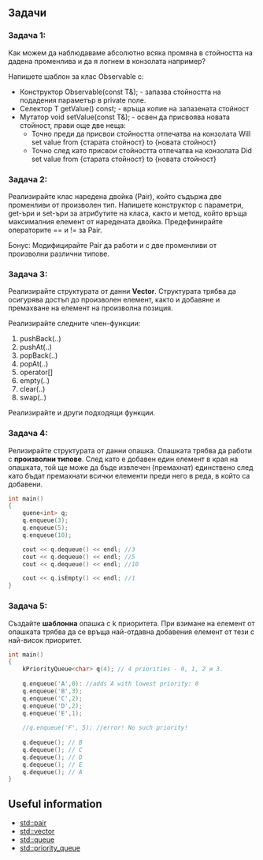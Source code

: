 ## Задачи

### Задача 1:
Как можем да наблюдаваме абсолютно всяка промяна в стойността на дадена променлива и да я логнем в конзолата например?

Напишете шаблон за клас Observable<T> с:

- Конструктор Observable(const T&); - запазва стойността на подадения параметър в private поле.
- Селектор T getValue() const; -  връща копие на запазената стойност
- Мутатор void setValue(const T&); - освен да присвоява новата стойност, прави още две неща:
  - Точно преди да присвои стойността отпечатва на конзолата Will set value from {старата стойност} to {новата стойност}
  - Точно след като присвои стойността отпечатва на конзолата Did set value from {старата стойност} to {новата стойност}

### Задача 2:
Реализирайте клас наредена двойка (Pair), който съдържа две променливи от произволен тип. Напишете конструктор с параметри, get-ъри и set-ъри за атрибутите на класа, както и метод, който връща максималния елемент от наредената двойка. Предефинирайте операторите == и != за Pair.

Бонус: Модифицирайте Pair да работи и с две променливи от произволни различни типове.
	    
### Задача 3:
Реализирайте структурата от данни **Vector**. 
Структурата трябва да осигурява достъп до произволен елемент, както и добавяне и премахване на елемент на произволна позиция.

Реализирайте следните член-функции:
  1. pushBack(..)
  2. pushAt(..)
  3. popBack(..)
  4. popAt(..)
  5. operator[]
  6. empty(..)
  7. clear(..)
  8. swap(..)

Реализирайте и други подходящи функции.
  
### Задача 4:
Релизирайте структурата от данни опашка. Опашката трябва да работи с **произволни типове**. След като е добавен един елемент в края на опашката, той ще може да бъде извлечен (премахнат) единствено след като бъдат премахнати всички елементи преди него в реда, в който са добавени.

```c++
int main()
{
	quene<int> q;
	q.enqueue(3);
	q.enqueue(5);
	q.enqueue(10);

	cout << q.dequeue() << endl; //3
	cout << q.dequeue() << endl; //5
	cout << q.dequeue() << endl; //10

	cout << q.isEmpty() << endl; //1	
}
```

### Задача 5:
 Създайте **шаблонна** опашка с k приоритета. При взимане на елемент от опашката трябва да се връща най-отдавна добавения елемент от тези с най-висок приоритет.
 
```c++
int main()
{
	kPriorityQueue<char> q(4); // 4 priorities - 0, 1, 2 и 3.
	
	q.enqueue('A',0): //adds A with lowest priority: 0
	q.enqueue('B',3);
	q.enqueue('C',2);
	q.enqueue('D',2);
	q.enqueue('E',1);
	
	//q.enqueue('F', 5); //error! No such priority!
	
	q.dequeue(); // B
	q.dequeue(); // C
	q.dequeue(); // D
	q.dequeue(); // E
	q.dequeue(); // A
}
 ```
	
## Useful information
- [std::pair](https://www.cplusplus.com/reference/utility/pair/pair/)
- [std::vector](https://www.cplusplus.com/reference/vector/vector/?kw=vector)
- [std::queue](https://www.cplusplus.com/reference/queue/queue/?kw=queue)
- [std::priority_queue](https://www.cplusplus.com/reference/queue/priority_queue/?kw=priority_queue)
